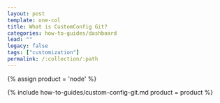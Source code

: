 ```yaml
---
layout: post
template: one-col
title: What is CustomConfig Git?
categories: how-to-guides/dashboard
lead: ""
legacy: false
tags: ["customization"]
permalink: /:collection/:path
---
```


{% assign product = 'node' %}

{% include how-to-guides/custom-config-git.md product = product %}
